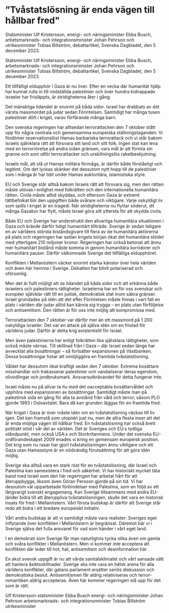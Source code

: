 # ”Tvåstatslösning är enda vägen till hållbar fred"

Statsminister Ulf Kristersson, energi- och näringsminister Ebba Busch, arbetsmarknads- och integrations­minister Johan Pehrson och utrikesminister Tobias Billström, debattartikel, Svenska Dagbladet, den 5 december 2023.

Statsminister Ulf Kristersson, energi- och näringsminister Ebba Busch, arbetsmarknads- och integrations­minister Johan Pehrson och utrikesminister Tobias Billström, debattartikel, Svenska Dagbladet, den 5 december 2023.

Ett tillfälligt eldupphör i Gaza är nu över. Efter en vecka där humanitär hjälp har kunnat rulla in till nödställda palestinier och över hundra kidnappade israeler har frisläppts, är stridigheterna åter i gång.

Det mänskliga lidandet är enormt på båda sidor. Israel har drabbats av det värsta massmordet på judar sedan Förintelsen. Samtidigt har många tusen palestinier dött i kriget, varav förfärande många barn.

Den svenska regeringen har alltsedan terror­attacken den 7 oktober stått upp för några centrala och gemensamma europeiska ställning­staganden: Vi fördömer reservations­löst Hamas barbariska terror­attack och vi står bakom Israels självklara rätt att försvara sitt land och sitt folk. Ingen stat kan leva med en terror­rörelse på andra sidan gränsen, vars mål är att förinta sin granne och som utför terror­attacker och urskillningslös raket­beskjutning.

Israels mål, att slå ut Hamas militära förmåga, är därför både förståeligt och legitimt. Om det lyckas skänker det dessutom nytt hopp till de palestinier som i många år har lidit under Hamas auktoritära, islamistiska styre.

EU och Sverige står alltså bakom Israels rätt att försvara sig, men den rätten måste utövas i enlighet med folkrätten och den internationella humanitära rätten. Civila måste alltid skyddas, och eftersom Gaza är extremt tättbefolkat blir den uppgiften både svårare och viktigare. Varje oskyldigt liv som spills i kriget är en tragedi. När stridigheterna nu flyttar söderut, dit många Gazabor har flytt, måste Israel göra sitt yttersta för att skydda civila.

Både EU och Sverige har understrukit den allvarliga humanitära situationen i Gaza och krävde därför tidigt humanitärt tillträde. Sverige är sedan tidigare en av världens största bistånds­givare till flera av de humanitära aktörerna på plats och regeringen har sedan krigets början ökat det humanitära stödet med ytterligare 210 miljoner kronor. Regeringen har också betonat att ännu mer humanitärt bistånd måste komma in genom humanitära korridorer och humanitära pauser. Därför välkomnade Sverige det tillfälliga eldupphöret.

Konflikten i Mellanöstern väcker enormt starka känslor över hela världen och även här hemma i Sverige. Debatten har blivit polariserad och oförsonlig.

Men det är fullt möjligt att se lidandet på båda sidor och att erkänna både israelers och palestiniers rättigheter. Israelerna har en för oss svenskar och européer självklar rätt till en judisk, demokratisk stat inom säkra gränser. Israel grundades på idén att det efter Förintelsen måste finnas i vart fall en plats i världen där judar alltid kan känna sig trygga – en plats utan förföljelse och antisemitism. Den rätten är för oss inte möjlig att kompromissa med.

Terrorattacken den 7 oktober var därför mer än ett massmord på 1 200 oskyldiga israeler. Det var en attack på själva idén om en fristad för världens judar. Därför är detta krig existentiellt för Israel.

Men även palestinierna har enligt folkrätten lika självklara rättigheter, som också måste värnas. Till skillnad från i Gaza – där Israel sedan länge har avvecklat alla bosättningar – så fortsätter expansionen på Västbanken. Dessa bosättningar hotar att omöjliggöra en framtida tvåstats­lösning.

Våldet har dessutom ökat kraftigt sedan den 7 oktober. Extrema bosättare misshandlar och trakasserar palestinier och vandaliserar deras egendom, olivodlingar och jordbruksmark. Ansvars­utkrävandet för detta fungerar inte.

Israel måste nu på allvar ta itu med det oacceptabla bosättar­våldet och upphöra med expansionen av bosättningar. Samtidigt måste man på palestinsk sida en gång för alla ta avstånd från våld och terror, såsom PLO gjorde 1993 i Osloavtalet. Bara då kan grunden läggas för en framtida fred.

När kriget i Gaza är över måste idén om en tvåstats­lösning väckas till liv igen. Det kan framstå som utopiskt just nu, men de allra flesta inser att det är enda möjliga vägen till hållbar fred. En tvåstat­slösning har också brett politiskt stöd i vår del av världen. Det är Sveriges och EU:s tydliga ståndpunkt, men också USA:s och Storbritanniens. Under det svenska EU-ordförandeskapet 2009 enades vi kring en gemensam europeisk position. Det krig som nu rasar har gjort tvåstats­lösningen ännu viktigare och ett Gaza utan Hamas­styre är en nödvändig förutsättning för att göra idén möjlig.

Sverige ska alltså vara en stark röst för en tvåstats­lösning, där Israel och Palestina kan samexistera i fred och säkerhet. Vi har historiskt mycket täta band med Israel som den här regeringen har arbetat hårt för att återuppbygga, liksom även Göran Persson gjorde på sin tid. Vi har dessutom väl upparbetade förbindelser med Palestina, som en följd av ett långvarigt svenskt engagemang. Kan Sverige tillsammans med andra EU-länder bidra till att återuppliva tvåstats­lösningen, skulle det vara en historisk insats för fred i Mellan­östern. Vårt första budskap är därför att Sverige står redo att bidra i ett bredare europeiskt initiativ.

Vårt andra budskap är att vi samtidigt måste vara realister: Sveriges eget inflytande över konflikten i Mellan­östern är begränsat. Däremot bär vi i Sverige själva det fulla ansvaret för vad som händer i vårt eget land.

I en demokrati som Sverige får man naturligtvis tycka olika även om gamla och svåra konflikter i Mellan­östern. Men vi kommer inte acceptera att konflikten där leder till hot, hat, antisemitism och desinformation här.

En akut svensk uppgift är nu att vårda samtals­klimatet och vårt sansade sätt att hantera åsikts­skillnader. Sverige ska inte vara en hätsk arena för alla världens konflikter, där gatans parlament ersätter seriös diskussion och demokratiska beslut. Antisemitismen får aldrig relativiseras och terror­romantiken aldrig accepteras. Även här kommer regeringen stå upp för det som är rätt.

Ulf Kristersson
statsminister
Ebba Busch
energi- och näringsminister
Johan Pehrson
arbetsmarknads- och integrations­minister
Tobias Billström
utrikesminister
